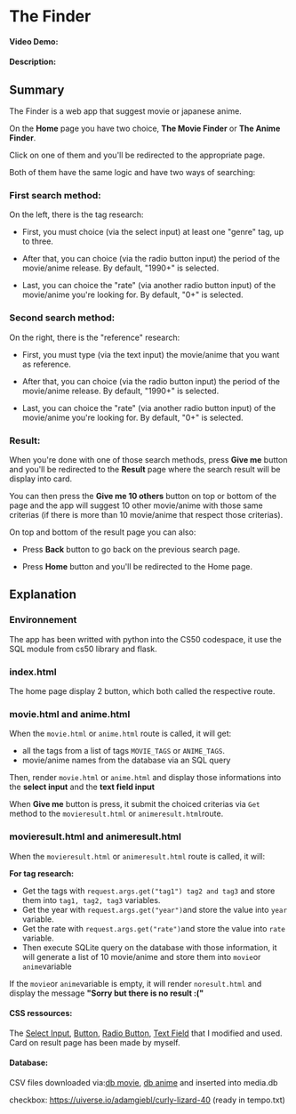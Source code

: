 # The Finder
#### Video Demo:  <URL HERE>
#### Description:

## Summary
The Finder is a web app that suggest movie or japanese anime.

On the **Home** page you have two choice, **The Movie Finder** or **The Anime Finder**.

Click on one of them and you'll be redirected to the appropriate page.


Both of them have the same logic and have two ways of searching:

### First search method:

On the left, there is the tag research:

- First, you must choice (via the select input) at least one "genre" tag, up to three.

- After that, you can choice (via the radio button input) the period of the movie/anime release. By default, "1990+" is selected.

- Last, you can choice the "rate" (via another radio button input) of the movie/anime you're looking for. By default, "0+" is selected.

### Second search method:

On the right, there is the "reference" research:

- First, you must type (via the text input) the movie/anime that you want as reference.

- After that, you can choice (via the radio button input) the period of the movie/anime release. By default, "1990+" is selected.

- Last, you can choice the "rate" (via another radio button input) of the movie/anime you're looking for. By default, "0+" is selected.

### Result:

When you're done with one of those search methods, press **Give me** button and you'll be redirected to the **Result** page where the search result will be display into card.

You can then press the **Give me 10 others** button on top or bottom of the page and the app will suggest 10 other movie/anime with those same criterias (if there is more than 10 movie/anime that respect those criterias).

On top and bottom of the result page you can also:

- Press **Back** button to go back on the previous search page.

- Press **Home** button and you'll be redirected to the Home page.




## Explanation

### Environnement

The app has been writted with python into the CS50 codespace, it use the SQL module from cs50 library and flask.

### index.html

The home page display 2 button, which both called the respective route.

### movie.html and anime.html

When the `movie.html` or `anime.html` route is called, it will get:
- all the tags from a list of tags `MOVIE_TAGS` or `ANIME_TAGS`.
- movie/anime names from the database via an SQL query

Then, render `movie.html` or `anime.html` and display those informations into the **select input** and the **text field input**

When **Give me** button is press, it submit the choiced criterias via `Get` method to the `movieresult.html` or `animeresult.html`route.


### movieresult.html and animeresult.html

When the `movieresult.html` or `animeresult.html` route is called, it will:

**For tag research:**
- Get the tags with `request.args.get("tag1") tag2 and tag3` and store them into `tag1, tag2, tag3` variables.
- Get the year with `request.args.get("year")`and store the value into `year` variable.
- Get the rate with `request.args.get("rate")`and store the value into `rate` variable.
- Then execute SQLite query on the database with those information, it will generate a list of 10 movie/anime and store them into `movie`or `anime`variable

If the `movie`or `anime`variable is empty, it will render `noresult.html` and display the message **"Sorry but there is no result :("**





#### CSS ressources:

The [Select Input](https://codepen.io/vkjgr/pen/VYMeXp), [Button](https://uiverse.io/adamgiebl/rare-moose-45),
[Radio Button](https://uiverse.io/gharsh11032000/moody-dog-23), [Text Field](https://codepen.io/webcrafterscz/pen/WLxzyQ)
that I modified and used.
Card on result page has been made by myself.

#### Database:
CSV files downloaded via:[db movie](https://www.kaggle.com/datasets/disham993/9000-movies-dataset), [db anime](https://www.kaggle.com/datasets/dbdmobile/myanimelist-dataset) and inserted into media.db

checkbox:
https://uiverse.io/adamgiebl/curly-lizard-40 (ready in tempo.txt)







